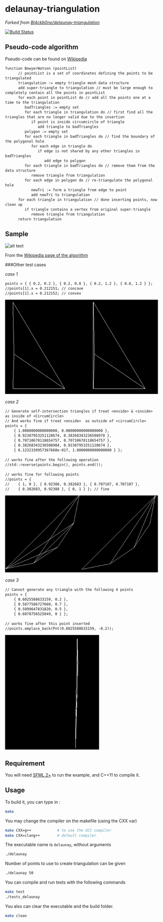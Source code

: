 # delaunay-triangulation

*Forked from [Bl4ckb0ne/delaunay-triangulation](https://github.com/Bl4ckb0ne/delaunay-triangulation)*

[![Build Status](https://travis-ci.com/Mechanicoder/delaunay-triangulation.svg?branch=master)](https://travis-ci.com/Mechanicoder/delaunay-triangulation)

## Pseudo-code algorithm

Pseudo-code can be found on [Wikipedia](https://en.wikipedia.org/wiki/Bowyer–Watson_algorithm)

```
function BowyerWatson (pointList)
      // pointList is a set of coordinates defining the points to be triangulated
      triangulation := empty triangle mesh data structure
      add super-triangle to triangulation // must be large enough to completely contain all the points in pointList
      for each point in pointList do // add all the points one at a time to the triangulation
         badTriangles := empty set
         for each triangle in triangulation do // first find all the triangles that are no longer valid due to the insertion
            if point is inside circumcircle of triangle
               add triangle to badTriangles
         polygon := empty set
         for each triangle in badTriangles do // find the boundary of the polygonal hole
            for each edge in triangle do
               if edge is not shared by any other triangles in badTriangles
                  add edge to polygon
         for each triangle in badTriangles do // remove them from the data structure
            remove triangle from triangulation
         for each edge in polygon do // re-triangulate the polygonal hole
            newTri := form a triangle from edge to point
            add newTri to triangulation
      for each triangle in triangulation // done inserting points, now clean up
         if triangle contains a vertex from original super-triangle
            remove triangle from triangulation
      return triangulation
```

## Sample

![alt text](https://github.com/Mechanicoder/delaunay-triangulation/blob/master/pic/sample.png "Sample image (if you see this, then the image can't load or hasn't loaded yet)")


From the [Wikipedia page of the algorithm](https://en.wikipedia.org/wiki/Bowyer%E2%80%93Watson_algorithm)

###Other test cases

*case 1*

	points = { { 0.2, 0.2 }, { 0.2, 0.8 }, { 0.2, 1.2 }, { 0.8, 1.2 } };
	//points[1].x = 0.212151; // concave
	//points[1].x = 0.212152; // convex

![case 1](https://github.com/Mechanicoder/delaunay-triangulation/blob/master/pics/test_case_convex-concave.png)

*case 2*

	// Generate self-intersection triangles if treat <onside> & <inside> as inside of <CircumCircle>
    // And works fine if treat <onside>  as outside of <circumCircle>
	points = {
	    { 1.0000000000000000, 0.00000000000000000 },
	    { 0.92387953251128674, 0.38268343236508978 },
	    { 0.70710678118654757, 0.70710678118654757 },
	    { 0.38268343236508984, 0.92387953251128674 },
	    { 6.1232339957367660e-017, 1.0000000000000000 } };

	// works fine after the following operation
    //std::reverse(points.begin(), points.end());

    // works fine for following points
    //points = {
    //    { 1, 0 }, { 0.92388, 0.382683 }, { 0.707107, 0.707107 },
    //    { 0.382683, 0.92388 }, { 0, 1 } }; // fine

![case 2](https://github.com/Mechanicoder/delaunay-triangulation/blob/master/pics/test_case_self_intersection.png)

*case 3*

	// Cannot generate any triangle with the following 4 points 
    points = {
        { 0.6025588633159, 0.2 },
        { 0.5877586727660, 0.7 },
        { 0.5899647831820, 0.5 },
        { 0.6078756525049, 0 } };

	// works fine after this point inserted
    //points.emplace_back(Pnt(0.6025588633159, -0.2));

![case 3](https://github.com/Mechanicoder/delaunay-triangulation/blob/master/pics/test_case_failed.png)


## Requirement

You will need [SFML 2+](http://www.sfml-dev.org/download/sfml/2.3.2/) to run the example, and C++11 to compile it.

## Usage

To build it, you can type in :
```sh
make
```
You may change the compiler on the makefile (using the CXX var)
```sh
make CXX=g++            # to use the GCC compiler
make CXX=clang++        # default compiler
```

The executable name is ``` delaunay ```, without arguments
```sh
./delaunay
```

Number of points to use to create triangulation can be given
```sh
./delaunay 50
```

You can compile and run tests with the following commands
```sh
make test
./tests_delaunay
```


You also can clear the executable and the build folder.
```sh
make clean
```
